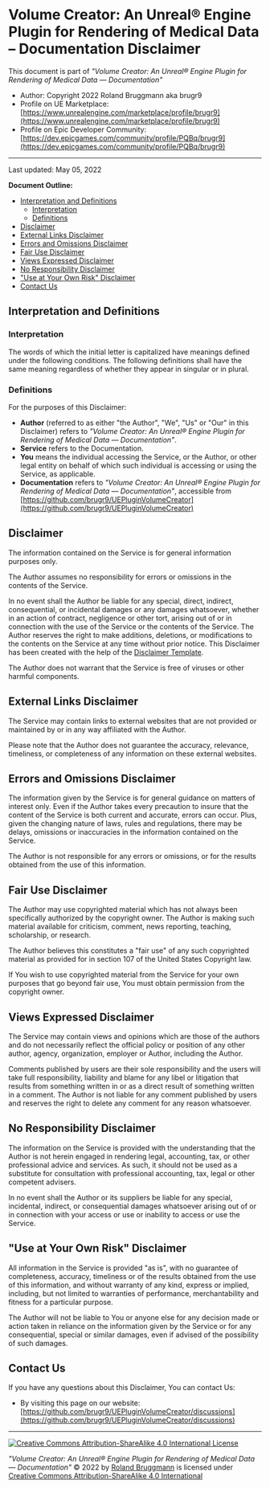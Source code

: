 # Volume Creator: An Unreal&reg; Engine Plugin for Rendering of Medical Data &ndash; Documentation Disclaimer

This document is part of *"Volume Creator: An Unreal&reg; Engine Plugin for Rendering of Medical Data &mdash; Documentation"*

* Author: Copyright 2022 Roland Bruggmann aka brugr9
* Profile on UE Marketplace: [https://www.unrealengine.com/marketplace/profile/brugr9](https://www.unrealengine.com/marketplace/profile/brugr9)
* Profile on Epic Developer Community: [https://dev.epicgames.com/community/profile/PQBq/brugr9](https://dev.epicgames.com/community/profile/PQBq/brugr9)

---

Last updated: May 05, 2022

**Document Outline:**

<!-- Start Document Outline -->

* [Interpretation and Definitions](#interpretation-and-definitions)
  * [Interpretation](#interpretation)
  * [Definitions](#definitions)
* [Disclaimer](#disclaimer)
* [External Links Disclaimer](#external-links-disclaimer)
* [Errors and Omissions Disclaimer](#errors-and-omissions-disclaimer)
* [Fair Use Disclaimer](#fair-use-disclaimer)
* [Views Expressed Disclaimer](#views-expressed-disclaimer)
* [No Responsibility Disclaimer](#no-responsibility-disclaimer)
* [&quot;Use at Your Own Risk&quot; Disclaimer](#use-at-your-own-risk-disclaimer)
* [Contact Us](#contact-us)

<!-- End Document Outline -->

## Interpretation and Definitions

### Interpretation

The words of which the initial letter is capitalized have meanings defined under the following conditions.
The following definitions shall have the same meaning regardless of whether they appear in singular or in plural.

### Definitions

For the purposes of this Disclaimer:

* __Author__ (referred to as either "the Author", "We", "Us" or "Our" in this Disclaimer) refers to *"Volume Creator: An Unreal&reg; Engine Plugin for Rendering of Medical Data &mdash; Documentation"*.
* __Service__ refers to the Documentation.
* __You__ means the individual accessing the Service, or the Author, or other legal entity on behalf of which such individual is accessing or using the Service, as applicable.
* __Documentation__ refers to *"Volume Creator: An Unreal&reg; Engine Plugin for Rendering of Medical Data &mdash; Documentation"*, accessible from [https://github.com/brugr9/UEPluginVolumeCreator](https://github.com/brugr9/UEPluginVolumeCreator)

## Disclaimer

The information contained on the Service is for general information purposes only.

The Author assumes no responsibility for errors or omissions in the contents of the Service.

In no event shall the Author be liable for any special, direct, indirect, consequential, or incidental damages or any damages whatsoever, whether in an action of contract, negligence or other tort, arising out of or in connection with the use of the Service or the contents of the Service. The Author reserves the right to make additions, deletions, or modifications to the contents on the Service at any time without prior notice. This Disclaimer has been created with the help of the [Disclaimer Template](https://www.termsfeed.com/blog/sample-disclaimer-template/).

The Author does not warrant that the Service is free of viruses or other harmful components.

## External Links Disclaimer

The Service may contain links to external websites that are not provided or maintained by or in any way affiliated with the Author.

Please note that the Author does not guarantee the accuracy, relevance, timeliness, or completeness of any information on these external websites.

## Errors and Omissions Disclaimer

The information given by the Service is for general guidance on matters of interest only. Even if the Author takes every precaution to insure that the content of the Service is both current and accurate, errors can occur. Plus, given the changing nature of laws, rules and regulations, there may be delays, omissions or inaccuracies in the information contained on the Service.

The Author is not responsible for any errors or omissions, or for the results obtained from the use of this information.

## Fair Use Disclaimer

The Author may use copyrighted material which has not always been specifically authorized by the copyright owner. The Author is making such material available for criticism, comment, news reporting, teaching, scholarship, or research.

The Author believes this constitutes a "fair use" of any such copyrighted material as provided for in section 107 of the United States Copyright law.

If You wish to use copyrighted material from the Service for your own purposes that go beyond fair use, You must obtain permission from the copyright owner.

## Views Expressed Disclaimer

The Service may contain views and opinions which are those of the authors and do not necessarily reflect the official policy or position of any other author, agency, organization, employer or Author, including the Author.

Comments published by users are their sole responsibility and the users will take full responsibility, liability and blame for any libel or litigation that results from something written in or as a direct result of something written in a comment. The Author is not liable for any comment published by users and reserves the right to delete any comment for any reason whatsoever.

## No Responsibility Disclaimer

The information on the Service is provided with the understanding that the Author is not herein engaged in rendering legal, accounting, tax, or other professional advice and services. As such, it should not be used as a substitute for consultation with professional accounting, tax, legal or other competent advisers.

In no event shall the Author or its suppliers be liable for any special, incidental, indirect, or consequential damages whatsoever arising out of or in connection with your access or use or inability to access or use the Service.

## "Use at Your Own Risk" Disclaimer

All information in the Service is provided "as is", with no guarantee of completeness, accuracy, timeliness or of the results obtained from the use of this information, and without warranty of any kind, express or implied, including, but not limited to warranties of performance, merchantability and fitness for a particular purpose.

The Author will not be liable to You or anyone else for any decision made or action taken in reliance on the information given by the Service or for any consequential, special or similar damages, even if advised of the possibility of such damages.

## Contact Us

If you have any questions about this Disclaimer, You can contact Us:

* By visiting this page on our website: [https://github.com/brugr9/UEPluginVolumeCreator/discussions](https://github.com/brugr9/UEPluginVolumeCreator/discussions)

---
<!-- Footer -->

[![Creative Commons Attribution-ShareAlike 4.0 International License](https://i.creativecommons.org/l/by-sa/4.0/88x31.png)](https://creativecommons.org/licenses/by-sa/4.0/)

*"Volume Creator: An Unreal&reg; Engine Plugin for Rendering of Medical Data &mdash; Documentation"* &copy; 2022 by [Roland Bruggmann](https://about.me/rbruggmann) is licensed under [Creative Commons Attribution-ShareAlike 4.0 International](http://creativecommons.org/licenses/by-sa/4.0/)
